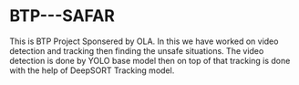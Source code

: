 # BTP---SAFAR

This is BTP Project Sponsered by OLA. In this we have worked on video detection and tracking then finding the unsafe situations. The video detection is done by YOLO base model then on top of that tracking is done with the help of DeepSORT Tracking model.
